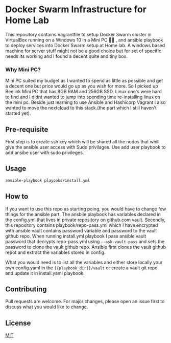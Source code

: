 # Docker Swarm Infrastructure for Home Lab

This repository contains Vagrantfile to setup Docker Swarm cluster in VirtualBox running on a Windows 10 in a Mini PC :man_facepalming: , and ansible playbook to deploy services into Docker Swarm setup at Home lab. A windows based machine for server stuff might not be a good choice but for set of specific needs Its working and I found a decent quite and tiny box.


### Why Mini PC?
Mini PC suited my budget as I wanted to spend as little as possible and get a decent one but price would go up as you wish for more. So I picked up Beelink Mini PC that has 8GB RAM and 256GB SSD. Linux one's were hard to find and I didnt wanted to jump into spending time re-installing linux on the mini pc. Beside just learning to use Ansible and Hashicorp Vagrant I also wanted to move the nextcloud to this stack.(the part which I still haven't started yet).


## Pre-requisite 
First step is to create ssh key which will be shared all the nodes that whill give the ansible user access with Sudo privilages. Use add user playbook to add ansibe user with sudo privileges.


## Usage

```bash
ansible-playbook playooks/install.yml
```

## How to
If you want to use this repo as starting poing, you would have to change few things for the ansible part. The ansbile playbook has variables declared in the config.yml that lives in private repository on github.com vault. Secondly, this repository contains playbook/repo-pass.yml which I have encrypted with ansible vault contains password variable and password to the vault github repo. When running install.yml playbook I pass ansible vault password that decrypts repo-pass.yml using `--ask-vault-pass` and sets the password to clone the vault github repo. Ansible first clones the vault github repot and extract the variables stored in config.

What you would need is to list all the variables and either store locally your own config.yaml in the `{{playbook_dir}}/vault` or create a vault git repo and update it in install.yaml playbook.


## Contributing
Pull requests are welcome. For major changes, please open an issue first to discuss what you would like to change.


## License
[MIT](https://github.com/sanfx/docker-swarm-infrastructure/blob/main/LICENSE)